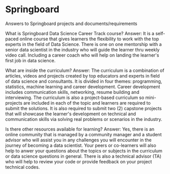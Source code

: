 # Springboard

Answers to Springboard projects and documents/requirements

What is Springboard Data Science Career Track course?
Answer: It is a self-paced online course that gives learners the flexibility to work with the top experts in the field of Data Science. There is one on one mentorship with a senior data scientist in the industry who will guide the learner thru weekly video call. Including a career coach who will help on landing the learner's first job in data science.

What are inside the curriculum?
Answer: The curriculum is a combination of articles, videos and projects created by top educators and experts in field of data science and consultants.  It is divided in four themes: programming, statistics, machine learning and career development. Career development includes communication skills, networking, resume building and interviewing.  The curriculum is also a project-based curriculum so mini-projects are included in each of the topic and learners are required to submit the solutions.
It is also required to submit two (2) capstone projects that will showcase the learner's development on technical and communication skills via solving real problems or scenarios in the industry.  

Is there other resources available for learning?
Answer: Yes, there is an online community that is managed by a community manager and a student advisor who will assist you in any challenges you will encounter in the journey of becoming a data scientist.   Your peers or co-learners will also help to anwer your questions about the topics or subjects in the curriculum or data science questions in general.  There is also a technical advisor (TA) who will help to review your code or provide feedback on your project technical codes.

